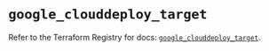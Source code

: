 # `google_clouddeploy_target`

Refer to the Terraform Registry for docs: [`google_clouddeploy_target`](https://registry.terraform.io/providers/hashicorp/google/6.15.0/docs/resources/clouddeploy_target).
